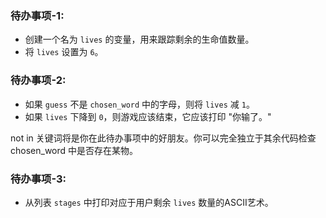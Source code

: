 ### 待办事项-1: 
- 创建一个名为 `lives` 的变量，用来跟踪剩余的生命值数量。
- 将 `lives` 设置为 `6`。

### 待办事项-2: 
- 如果 `guess` 不是 `chosen_word` 中的字母，则将 `lives` 减 `1`。 
- 如果 `lives` 下降到 `0`，则游戏应该结束，它应该打印 "你输了。"

<div class="hint">
  not in 关键词将是你在此待办事项中的好朋友。你可以完全独立于其余代码检查 chosen_word 中是否存在某物。
</div>

### 待办事项-3: 
- 从列表 `stages` 中打印对应于用户剩余 `lives` 数量的ASCII艺术。